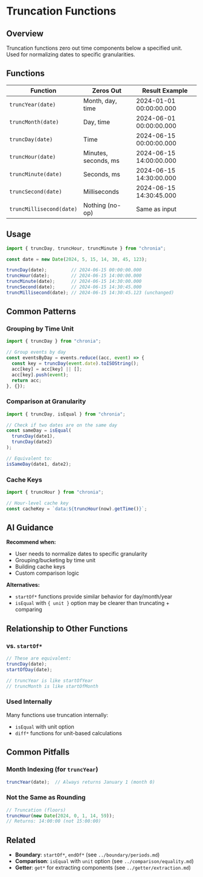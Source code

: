 # Truncation Functions

## Overview

Truncation functions zero out time components below a specified unit. Used for normalizing dates to specific granularities.

## Functions

| Function | Zeros Out | Result Example |
|----------|-----------|----------------|
| `truncYear(date)` | Month, day, time | 2024-01-01 00:00:00.000 |
| `truncMonth(date)` | Day, time | 2024-06-01 00:00:00.000 |
| `truncDay(date)` | Time | 2024-06-15 00:00:00.000 |
| `truncHour(date)` | Minutes, seconds, ms | 2024-06-15 14:00:00.000 |
| `truncMinute(date)` | Seconds, ms | 2024-06-15 14:30:00.000 |
| `truncSecond(date)` | Milliseconds | 2024-06-15 14:30:45.000 |
| `truncMillisecond(date)` | Nothing (no-op) | Same as input |

## Usage

```typescript
import { truncDay, truncHour, truncMinute } from "chronia";

const date = new Date(2024, 5, 15, 14, 30, 45, 123);

truncDay(date);         // 2024-06-15 00:00:00.000
truncHour(date);        // 2024-06-15 14:00:00.000
truncMinute(date);      // 2024-06-15 14:30:00.000
truncSecond(date);      // 2024-06-15 14:30:45.000
truncMillisecond(date); // 2024-06-15 14:30:45.123 (unchanged)
```

## Common Patterns

### Grouping by Time Unit
```typescript
import { truncDay } from "chronia";

// Group events by day
const eventsByDay = events.reduce((acc, event) => {
  const key = truncDay(event.date).toISOString();
  acc[key] = acc[key] || [];
  acc[key].push(event);
  return acc;
}, {});
```

### Comparison at Granularity
```typescript
import { truncDay, isEqual } from "chronia";

// Check if two dates are on the same day
const sameDay = isEqual(
  truncDay(date1),
  truncDay(date2)
);

// Equivalent to:
isSameDay(date1, date2);
```

### Cache Keys
```typescript
import { truncHour } from "chronia";

// Hour-level cache key
const cacheKey = `data:${truncHour(now).getTime()}`;
```

## AI Guidance

**Recommend when:**
- User needs to normalize dates to specific granularity
- Grouping/bucketing by time unit
- Building cache keys
- Custom comparison logic

**Alternatives:**
- `startOf*` functions provide similar behavior for day/month/year
- `isEqual` with `{ unit }` option may be clearer than truncating + comparing

## Relationship to Other Functions

### vs. `startOf*`
```typescript
// These are equivalent:
truncDay(date);
startOfDay(date);

// truncYear is like startOfYear
// truncMonth is like startOfMonth
```

### Used Internally
Many functions use truncation internally:
- `isEqual` with unit option
- `diff*` functions for unit-based calculations

## Common Pitfalls

### Month Indexing (for `truncYear`)
```typescript
truncYear(date);  // Always returns January 1 (month 0)
```

### Not the Same as Rounding
```typescript
// Truncation (floors)
truncHour(new Date(2024, 0, 1, 14, 59));
// Returns: 14:00:00 (not 15:00:00)
```

## Related
- **Boundary**: `startOf*`, `endOf*` (see `../boundary/periods.md`)
- **Comparison**: `isEqual` with `unit` option (see `../comparison/equality.md`)
- **Getter**: `get*` for extracting components (see `../getter/extraction.md`)
